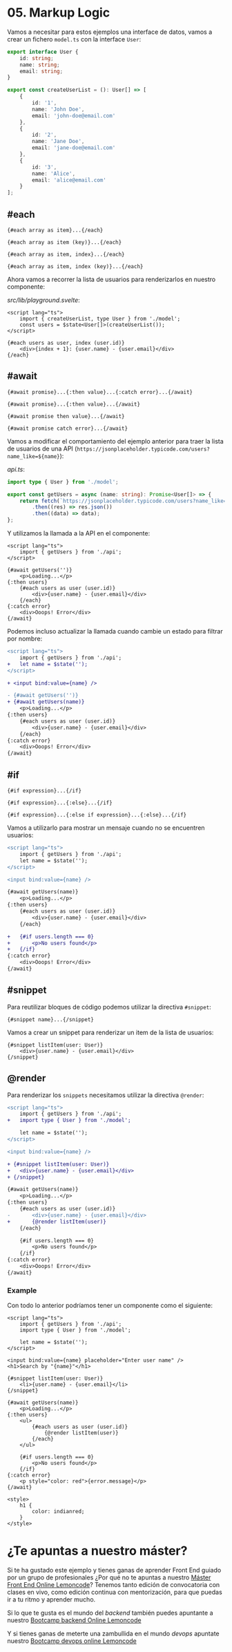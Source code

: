 # 05. Markup Logic

Vamos a necesitar para estos ejemplos una interface de datos, vamos a crear un fichero `model.ts` con la interface `User`:

```typescript
export interface User {
	id: string;
	name: string;
	email: string;
}

export const createUserList = (): User[] => [
	{
		id: '1',
		name: 'John Doe',
		email: 'john-doe@email.com'
	},
	{
		id: '2',
		name: 'Jane Doe',
		email: 'jane-doe@email.com'
	},
	{
		id: '3',
		name: 'Alice',
		email: 'alice@email.com'
	}
];
```

## #each

```svelte
{#each array as item}...{/each}

{#each array as item (key)}...{/each}

{#each array as item, index}...{/each}

{#each array as item, index (key)}...{/each}
```

Ahora vamos a recorrer la lista de usuarios para renderizarlos en nuestro componente:

_src/lib/playground.svelte_:

```svelte
<script lang="ts">
	import { createUserList, type User } from './model';
	const users = $state<User[]>(createUserList());
</script>

{#each users as user, index (user.id)}
	<div>{index + 1}: {user.name} - {user.email}</div>
{/each}
```

## #await

```svelte
{#await promise}...{:then value}...{:catch error}...{/await}

{#await promise}...{:then value}...{/await}

{#await promise then value}...{/await}

{#await promise catch error}...{/await}
```

Vamos a modificar el comportamiento del ejemplo anterior para traer la lista de usuarios de una API (`https://jsonplaceholder.typicode.com/users?name_like=${name}`):

_api.ts_:

```typescript
import type { User } from './model';

export const getUsers = async (name: string): Promise<User[]> => {
	return fetch(`https://jsonplaceholder.typicode.com/users?name_like=${name}`)
		.then((res) => res.json())
		.then((data) => data);
};
```

Y utilizamos la llamada a la API en el componente:

```svelte
<script lang="ts">
	import { getUsers } from './api';
</script>

{#await getUsers('')}
	<p>Loading...</p>
{:then users}
	{#each users as user (user.id)}
		<div>{user.name} - {user.email}</div>
	{/each}
{:catch error}
	<div>Ooops! Error</div>
{/await}
```

Podemos incluso actualizar la llamada cuando cambie un estado para filtrar por nombre:

```diff
<script lang="ts">
	import { getUsers } from './api';
+	let name = $state('');
</script>

+ <input bind:value={name} />

- {#await getUsers('')}
+ {#await getUsers(name)}
	<p>Loading...</p>
{:then users}
	{#each users as user (user.id)}
		<div>{user.name} - {user.email}</div>
	{/each}
{:catch error}
	<div>Ooops! Error</div>
{/await}
```

## #if

```svelte
{#if expression}...{/if}

{#if expression}...{:else}...{/if}

{#if expression}...{:else if expression}...{:else}...{/if}
```

Vamos a utilizarlo para mostrar un mensaje cuando no se encuentren usuarios:

```diff
<script lang="ts">
	import { getUsers } from './api';
	let name = $state('');
</script>

<input bind:value={name} />

{#await getUsers(name)}
	<p>Loading...</p>
{:then users}
	{#each users as user (user.id)}
		<div>{user.name} - {user.email}</div>
	{/each}

+	{#if users.length === 0}
+		<p>No users found</p>
+	{/if}
{:catch error}
	<div>Ooops! Error</div>
{/await}
```

## #snippet

Para reutilizar bloques de código podemos utilizar la directiva `#snippet`:

```svelte
{#snippet name}...{/snippet}
```

Vamos a crear un snippet para renderizar un item de la lista de usuarios:

```svelte
{#snippet listItem(user: User)}
    <div>{user.name} - {user.email}</div>
{/snippet}
```

## @render

Para renderizar los `snippets` necesitamos utilizar la directiva `@render`:

```diff
<script lang="ts">
	import { getUsers } from './api';
+	import type { User } from './model';

	let name = $state('');
</script>

<input bind:value={name} />

+ {#snippet listItem(user: User)}
+ 	<div>{user.name} - {user.email}</div>
+ {/snippet}

{#await getUsers(name)}
	<p>Loading...</p>
{:then users}
	{#each users as user (user.id)}
-       <div>{user.name} - {user.email}</div>
+		{@render listItem(user)}
	{/each}

	{#if users.length === 0}
		<p>No users found</p>
	{/if}
{:catch error}
	<div>Ooops! Error</div>
{/await}
```

### Example

Con todo lo anterior podríamos tener un componente como el siguiente:

```svelte
<script lang="ts">
	import { getUsers } from './api';
	import type { User } from './model';

	let name = $state('');
</script>

<input bind:value={name} placeholder="Enter user name" />
<h1>Search by "{name}"</h1>

{#snippet listItem(user: User)}
	<li>{user.name} - {user.email}</li>
{/snippet}

{#await getUsers(name)}
	<p>Loading...</p>
{:then users}
	<ul>
		{#each users as user (user.id)}
			{@render listItem(user)}
		{/each}
	</ul>

	{#if users.length === 0}
		<p>No users found</p>
	{/if}
{:catch error}
	<p style="color: red">{error.message}</p>
{/await}

<style>
	h1 {
		color: indianred;
	}
</style>
```

# ¿Te apuntas a nuestro máster?

Si te ha gustado este ejemplo y tienes ganas de aprender Front End
guiado por un grupo de profesionales ¿Por qué no te apuntas a
nuestro [Máster Front End Online Lemoncode](https://lemoncode.net/master-frontend#inicio-banner)? Tenemos tanto edición de convocatoria
con clases en vivo, como edición continua con mentorización, para
que puedas ir a tu ritmo y aprender mucho.

Si lo que te gusta es el mundo del _backend_ también puedes apuntante a nuestro [Bootcamp backend Online Lemoncode](https://lemoncode.net/bootcamp-backend#bootcamp-backend/inicio)

Y si tienes ganas de meterte una zambullida en el mundo _devops_
apuntate nuestro [Bootcamp devops online Lemoncode](https://lemoncode.net/bootcamp-devops#bootcamp-devops/inicio)
